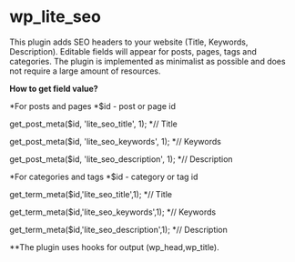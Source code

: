 # wp_lite_seo
This plugin adds SEO headers to your website (Title, Keywords, Description). Editable fields will appear for posts, pages, tags and categories. The plugin is implemented as minimalist as possible and does not require a large amount of resources.

**How to get field value?**

*For posts and pages
*$id - post or page id

get_post_meta($id, 'lite_seo_title', 1); *// Title

get_post_meta($id, 'lite_seo_keywords', 1); *// Keywords

get_post_meta($id, 'lite_seo_description', 1); *// Description

*For categories and tags
*$id - category or tag id

get_term_meta($id,'lite_seo_title',1); *// Title

get_term_meta($id,'lite_seo_keywords',1); *// Keywords

get_term_meta($id,'lite_seo_description',1); *// Description


**The plugin uses hooks for output (wp_head,wp_title).


